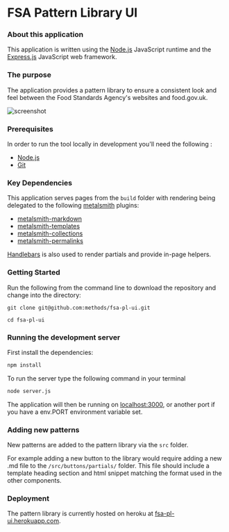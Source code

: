 
FSA Pattern Library UI
======================

### About this application

This application is written using the [Node.js](https://nodejs.org/en/) JavaScript runtime and the [Express.js](https://expressjs.com/) JavaScript web framework.

### The purpose

The application provides a pattern library to ensure a consistent look and feel between the Food Standards Agency's websites and food.gov.uk. 

![screenshot](https://github.com/methods/fsa-pl-ui/blob/master/screenshot.png "Pattern Library Screenshot")

### Prerequisites

In order to run the tool locally in development you'll need the following :

- [Node.js](https://nodejs.org/en/)
- [Git](https://git-scm.com/downloads) 

### Key Dependencies

This application serves pages from the `build` folder with rendering being delegated to the following [metalsmith](http://www.metalsmith.io/) plugins:

- [metalsmith-markdown](https://github.com/segmentio/metalsmith-markdown)
- [metalsmith-templates](https://github.com/segmentio/metalsmith-templates)
- [metalsmith-collections](https://github.com/segmentio/metalsmith-collections)
- [metalsmith-permalinks](https://github.com/segmentio/metalsmith-permalinks)

[Handlebars]() is also used to render partials and provide in-page helpers.

### Getting Started

Run the following from the command line to download the repository and change into the directory:

```
git clone git@github.com:methods/fsa-pl-ui.git

cd fsa-pl-ui
```

### Running the development server

First install the dependencies:

```bash
npm install

```

To run the server type the following command in your terminal

```bash
node server.js
```

The application will then be running on [localhost:3000](http://localhost:3000), or another port if you have a env.PORT environment variable set.

### Adding new patterns

New patterns are added to the pattern library via the `src` folder.

For example adding a new button to the library would require adding a new .md file to the `/src/buttons/partials/` folder. This file should include a template heading section and html snippet matching the format used in the other components.

### Deployment

The pattern library is currently hosted on heroku at [fsa-pl-ui.herokuapp.com](http://fsa-pl-ui.herokuapp.com).

